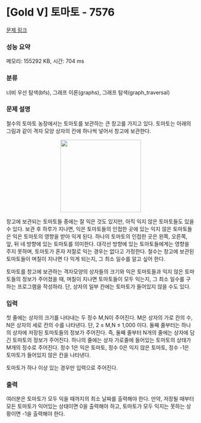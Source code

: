 # [Gold V] 토마토 - 7576 

[문제 링크](https://www.acmicpc.net/problem/7576) 

### 성능 요약

메모리: 155292 KB, 시간: 704 ms

### 분류

너비 우선 탐색(bfs), 그래프 이론(graphs), 그래프 탐색(graph_traversal)

### 문제 설명

<p>철수의 토마토 농장에서는 토마토를 보관하는 큰 창고를 가지고 있다. 토마토는 아래의 그림과 같이 격자 모양 상자의 칸에 하나씩 넣어서 창고에 보관한다. </p>

<p style="text-align: center;"><img alt="" src="" style="width: 215px; height: 194px;"></p>

<p>창고에 보관되는 토마토들 중에는 잘 익은 것도 있지만, 아직 익지 않은 토마토들도 있을 수 있다. 보관 후 하루가 지나면, 익은 토마토들의 인접한 곳에 있는 익지 않은 토마토들은 익은 토마토의 영향을 받아 익게 된다. 하나의 토마토의 인접한 곳은 왼쪽, 오른쪽, 앞, 뒤 네 방향에 있는 토마토를 의미한다. 대각선 방향에 있는 토마토들에게는 영향을 주지 못하며, 토마토가 혼자 저절로 익는 경우는 없다고 가정한다. 철수는 창고에 보관된 토마토들이 며칠이 지나면 다 익게 되는지, 그 최소 일수를 알고 싶어 한다.</p>

<p>토마토를 창고에 보관하는 격자모양의 상자들의 크기와 익은 토마토들과 익지 않은 토마토들의 정보가 주어졌을 때, 며칠이 지나면 토마토들이 모두 익는지, 그 최소 일수를 구하는 프로그램을 작성하라. 단, 상자의 일부 칸에는 토마토가 들어있지 않을 수도 있다.</p>

### 입력 

 <p>첫 줄에는 상자의 크기를 나타내는 두 정수 M,N이 주어진다. M은 상자의 가로 칸의 수, N은 상자의 세로 칸의 수를 나타낸다. 단, 2 ≤ M,N ≤ 1,000 이다. 둘째 줄부터는 하나의 상자에 저장된 토마토들의 정보가 주어진다. 즉, 둘째 줄부터 N개의 줄에는 상자에 담긴 토마토의 정보가 주어진다. 하나의 줄에는 상자 가로줄에 들어있는 토마토의 상태가 M개의 정수로 주어진다. 정수 1은 익은 토마토, 정수 0은 익지 않은 토마토, 정수 -1은 토마토가 들어있지 않은 칸을 나타낸다.</p>

<p>토마토가 하나 이상 있는 경우만 입력으로 주어진다.</p>

### 출력 

 <p>여러분은 토마토가 모두 익을 때까지의 최소 날짜를 출력해야 한다. 만약, 저장될 때부터 모든 토마토가 익어있는 상태이면 0을 출력해야 하고, 토마토가 모두 익지는 못하는 상황이면 -1을 출력해야 한다.</p>


